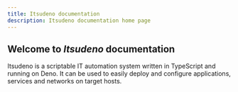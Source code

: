 ```yaml
---
title: Itsudeno documentation
description: Itsudeno documentation home page
---
```


## Welcome to *Itsudeno* documentation

Itsudeno is a scriptable IT automation system written in TypeScript and running on Deno. It can be used to easily deploy and configure applications, services and networks on target hosts.
